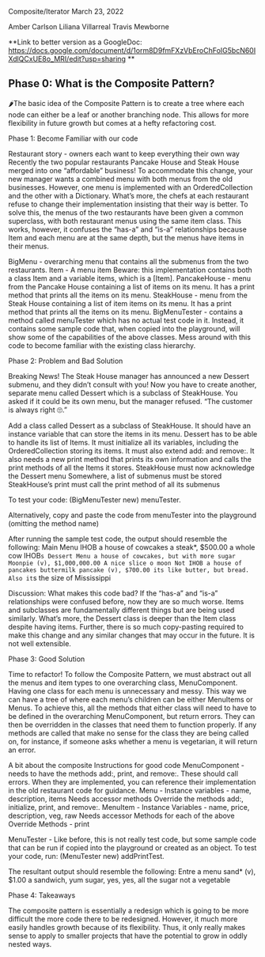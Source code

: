 Composite/Iterator
March 23, 2022

Amber Carlson
Liliana Villarreal
Travis Mewborne

**Link to better version as a GoogleDoc: https://docs.google.com/document/d/1orm8D9fmFXzVbEroChFoIG5bcN60IXdlQCxUE8o_MRI/edit?usp=sharing
**

## Phase 0: What is the Composite Pattern?

🌶The basic idea of the Composite Pattern is to create a tree where each node can either be a leaf or another branching node. This allows for more flexibility in future growth but comes at a hefty refactoring cost.



Phase 1: Become Familiar with our code

Restaurant story - owners each want to keep everything their own way
Recently the two popular restaurants Pancake House and Steak House merged into one “affordable” business! To accommodate this change, your new manager wants a combined menu with both menus from the old businesses. However, one menu is implemented with an OrderedCollection and the other with a Dictionary. What’s more, the chefs at each restaurant refuse to change their implementation insisting that their way is better. 
To solve this, the menus of the two restaurants have been given a common superclass, with both restaurant menus using the same item class. This works, however, it confuses the “has-a” and “is-a” relationships because Item and each menu are at the same depth, but the menus have items in their menus.

BigMenu - overarching menu that contains all the submenus from the two restaurants.
Item - A menu item
Beware: this implementation contains both a class Item and a variable items, which is a [Item].
PancakeHouse - menu from the Pancake House containing a list of items on its menu. It has a print method that prints all the items on its menu.
SteakHouse - menu from the Steak House containing a list of item items on its menu. It has a print method that prints all the items on its menu.
BigMenuTester - contains a method called menuTester which has no actual test code in it. Instead, it contains some sample code that, when copied into the playground, will show some of the capabilities of the above classes. Mess around with this code to become familiar with the existing class hierarchy.



Phase 2: Problem and Bad Solution

Breaking News! The Steak House manager has announced a new Dessert submenu, and they didn’t consult with you! Now you have to create another, separate menu called Dessert which is a subclass of SteakHouse. You asked if it could be its own menu, but the manager refused. “The customer is always right 🙄.”

Add a class called Dessert as a subclass of SteakHouse.
It should have an instance variable that can store the items in its menu.
Dessert has to be able to handle its list of Items.
It must initialize all its variables, including the OrderedCollection storing its items.
It must also extend add: and remove:.
It also needs a new print method that prints its own information and calls the print methods of all the Items it stores.
SteakHouse must now acknowledge the Dessert menu
Somewhere, a list of submenus must be stored
SteakHouse’s print must call the print method of all its submenus

To test your code:
	(BigMenuTester new) menuTester.

Alternatively, copy and paste the code from menuTester into the playground (omitting the method name)

After running the sample test code, the output should resemble the following:
Main Menu
IHOB
a house of cowcakes
a steak*, $500.00
     a whole cow
IHOB`s Dessert Menu
a house of cowcakes, but with more sugar
Moonpie (v), $1,000,000.00
     A nice slice o moon
Not IHOB
a house of pancakes
buttermilk pancake (v), $700.00
     its like butter, but bread. Also it`s the size of Mississippi

Discussion: What makes this code bad?
If the “has-a” and “is-a” relationships were confused before, now they are so much worse. Items and subclasses are fundamentally different things but are being used similarly. What’s more, the Dessert class is deeper than the Item class despite having items.
Further, there is so much copy-pasting required to make this change and any similar changes that may occur in the future. It is not well extensible.


Phase 3: Good Solution

Time to refactor! To follow the Composite Pattern, we must abstract out all the menus and item types to one overarching class, MenuComponent. Having one class for each menu is unnecessary and messy. This way we can have a tree of where each menu’s children can be either MenuItems or Menus. To achieve this, all the methods that either class will need to have to be defined in the overarching MenuComponent, but return errors. They can then be overridden in the classes that need them to function properly. If any methods are called that make no sense for the class they are being called on, for instance, if someone asks whether a menu is vegetarian, it will return an error. 


A bit about the composite
Instructions for good code
MenuComponent -  needs to have the methods add:, print, and remove:. These should call errors. When they are implemented, you can reference their implementation in the old restaurant code for guidance.
Menu - 
Instance variables - name, description, items
Needs accessor methods
Override the methods add:, initialize, print, and remove:.
MenuItem - 
Instance Variables - name, price, description, veg, raw
Needs accessor Methods for each of the above
Override Methods - print


MenuTester - Like before, this is not really test code, but some sample code that can be run if copied into the playground or created as an object. To test your code, run:
(MenuTester new) addPrintTest.

The resultant output should resemble the following:
Entre
a menu
sand* (v), $1.00
     a sandwich, yum
sugar, yes, yes, all the sugar
not a vegetable


Phase 4: Takeaways

The composite pattern is essentially a redesign which is going to be more difficult the more code there to be redesigned. However, it much more easily handles growth because of its flexibility. Thus, it only really makes sense to apply to smaller projects that have the potential to grow in oddly nested ways.
